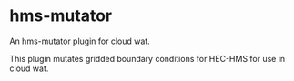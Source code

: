 # hms-mutator
An hms-mutator plugin for cloud wat.

This plugin mutates gridded boundary conditions for HEC-HMS for use in cloud wat.
